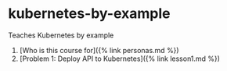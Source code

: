 # kubernetes-by-example
Teaches Kubernetes by example

1. [Who is this course for]({% link personas.md %})
2. [Problem 1: Deploy API to Kubernetes]({% link lesson1.md %})
